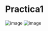 # Practica1
![image](https://user-images.githubusercontent.com/68959057/211713551-3e6b11b9-34ce-4cc0-851c-0052b25b693c.png)
![image](https://user-images.githubusercontent.com/68959057/211713753-b532a802-beff-4062-9440-b10ffd97da39.png)
